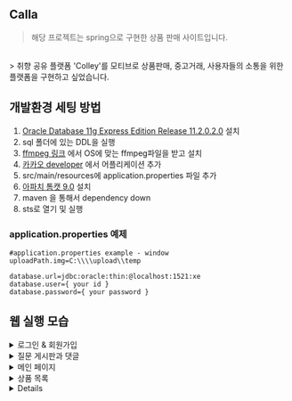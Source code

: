 ## Calla
> 해당 프로젝트는 spring으로 구현한 상품 판매 사이트입니다.
<br>
> 취향 공유 플랫폼 'Colley'를 모티브로 상품판매, 중고거래, 사용자들의 소통을 위한 플랫폼을 구현하고 싶었습니다.

## 개발환경 세팅 방법
1. <a href="https://www.oracle.com/database/technologies/xe-prior-release-downloads.html">Oracle Database 11g Express Edition Release 11.2.0.2.0</a> 설치
2. sql 폴더에 있는 DDL을 실행
3. <a href="https://ffmpeg.org/download.html"> ffmpeg 링크</a> 에서 OS에 맞는 ffmpeg파일을 받고 설치
4. <a href="https://developers.kakao.com"> 카카오 developer</a> 에서 어플리케이션 추가
3. src/main/resources에 application.properties 파일 추가
4. <a href="https://tomcat.apache.org/download-90.cgi">아파치 톰캣 9.0</a> 설치
5. maven 을 통해서 dependency down
6. sts로 열기 및 실행

### application.properties 예제
```properties
#application.properties example - window
uploadPath.img=C:\\\\upload\\temp

database.url=jdbc:oracle:thin:@localhost:1521:xe
database.user={ your id }
database.password={ your password }
```
## 웹 실행 모습

<details>
  <summary> 로그인 & 회원가입 </summary> 
</details>

<details> 
  <summary> 질문 게시판과 댓글 </summary> 
</details>

<details> 
  <summary>메인 페이지</summary> 
</details>

<details>
  <summary>상품 목록</summary> 
</details>

<details>


<details>
 
 
</details>

<details>
  <summary>장바구니와 결제</summary>
   <

<details>
  
</details>

<details>

</details>

## 사용 기술

|분류|Badge|
|---|---|
|**Front - end** | <img src="https://img.shields.io/badge/HTML5-E34F26?style=flat-square&amp;logo=html5&amp;logoColor=white"> <img src="https://img.shields.io/badge/css3-1572B6?style=flat-square&logo=css3&logoColor=white"> <img src="https://img.shields.io/badge/javascript-F7DF1E?style=flat-square&logo=javascript&logoColor=white"> <img src="https://img.shields.io/badge/jQuery-0769AD?style=flat-square&amp;logo=jQuery&amp;logoColor=white"> <img src="https://img.shields.io/badge/bootstrap-7952B3?style=flat-square&logo=bootstrap&logoColor=white"> |
|**Back - end** |<img src="https://img.shields.io/badge/Spring-6DB33F?style=flat-square&amp;logo=Spring&amp;logoColor=white">|
|**Version Control**|<img src="https://img.shields.io/badge/git-F05032?style=flat-square&logo=git&logoColor=white"> |
|**DB** |<img src="https://img.shields.io/badge/ORACLE-F80000?style=flat-square&logo=oracle&logoColor=white"> |



## ERD - Diagram


## 컨벤션과 협업전략
<details>
  <summary> Git 관련 </summary> 
  <br>
  <p>1. 커밋 메세지는 update, feat 두가지로 시작해야한다. <br> 2. 브렌치명은 feature/기능 형식이여야한다. <br> 3. 머지시 develop에 합친 후 이상이 없으면 main으로 병합한다.<br> 적은 인원 수와 깃 활용 능력을 고려하여 컨벤션은 최대한 간단하게 가져갔습니다. 
  </p>
</details>
<details>
  <summary> 자바 관련</summary> 
  <br>
  <p> 1. 구글 formatter 를 사용한다. <br> 2. restful한 method를 구현하려고 노력한다. <br>
  3. 함수명과 변수명을 적절하게 유지한다. <br> 4. else문을 적게 쓴다. <br> 

 > 머지 할 때 코드리뷰를 진행하는 방식으로 코드를 계속 고쳐왔습니다.
  </p>
</details>



## 제작인원 및 기간
- **총 제작인원:** 
- **제작 기간:** 2023/10/20 ~ 2023/12/17
